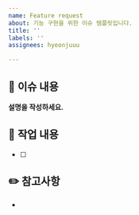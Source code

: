 ```yaml
---
name: Feature request
about: 기능 구현을 위한 이슈 템플릿입니다.
title: ''
labels: ''
assignees: hyeonjuuu

---
```


## 📑 이슈 내용

**설명을 작성하세요.**

## 📝 작업 내용

- [ ]  

## **✏️ 참고사항**
-
